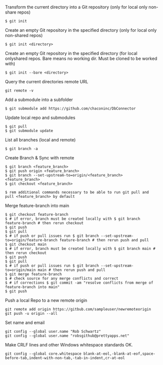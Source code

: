 Transform the current directory into a Git repository (only for local only non-share repos)
```Shell
$ git init
```

Create an empty Git repository in the specified directory (only for local only non-shared repos)
```Shell
$ git init <directory>
```

Create an empty Git repository in the specified directory (for local onlyshared repos. Bare means no working dir. Must be cloned to be worked with)
```Shell
$ git init --bare <directory>
```

Query the current directories remote URL
```Shell
git remote -v
```

Add a submodule into a subfolder
```Shell
$ git submodule add https://github.com/chaconinc/DbConnector
```

Update local repo and submodules
```Shell
$ git pull
$ git submodule update
```

List all branches (local and remote)
```Shell
$ git branch -a
```

Create Branch & Sync with remote
```Shell
$ git branch <feature_branch>
$ git push origin <feature_branch>
$ git branch --set-upstream-to=origin/<feature_branch> <feature_branch>
$ git checkout <feature_branch>

$ rem additional commands necessary to be able to run git pull and pull <feature_branch> by default
```

Merge feature-branch into main
```Shell
$ git checkout feature-branch
$ # if error, branch must be created locally with $ git branch feature-branch # then rerun checkout
$ git push
$ git pull
$ # if push or pull issues run $ git branch --set-upstream-to=origin/feature-branch feature-branch # then rerun push and pull
$ git checkout main
$ # if error, branch must be created locally with $ git branch main # then rerun checkout
$ git push
$ git pull
$ # if push or pull issues run $ git branch --set-upstream-to=origin/main main # then rerun push and pull
$ git merge feature-branch
$ # check source for any merge conflicts and correct
$ # if corrections $ git commit -am "resolve conflicts from merge of feature-branch into main"
$ git push
```

Push a local Repo to a new remote origin
```Shell
git remote add origin https://gitbub.com/sampleuser/newremoteorigin
git push -u origin --all
```

Set name and email
```Shell
git config --global user.name "Rob Schwartz"
git config --global user.name "robsgithub@prettyapps.net"
```

Make CRLF lines and other Windows whitespace standards OK.
```Shell
git config --global core.whitespace blank-at-eol,-blank-at-eof,space-before-tab,indent-with-non-tab,-tab-in-indent,cr-at-eol
```